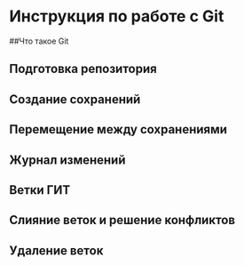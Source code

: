 # Инструкция по работе с Git

##Что такое Git
## Подготовка репозитория
## Создание сохранений
## Перемещение между сохранениями
## Журнал изменений
## Ветки ГИТ
## Слияние веток и решение конфликтов
## Удаление веток